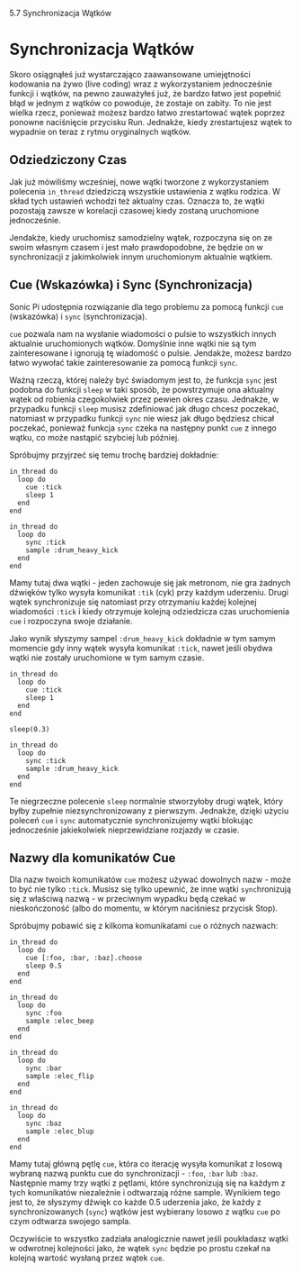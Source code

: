 5.7 Synchronizacja Wątków

# Synchronizacja Wątków

Skoro osiągnąłeś już wystarczająco zaawansowane umiejętności kodowania 
na żywo (live coding) wraz z wykorzystaniem jednocześnie funkcji 
i wątków, na pewno zauważyłeś już, że bardzo łatwo jest popełnić błąd 
w jednym z wątków co powoduje, że zostaje on zabity. To nie jest wielka 
rzecz, ponieważ możesz bardzo łatwo zrestartować wątek poprzez ponowne 
naciśnięcie przycisku Run. Jednakże, kiedy zrestartujesz wątek to wypadnie 
on teraz z rytmu oryginalnych wątków.

## Odziedziczony Czas

Jak już mówiliśmy wcześniej, nowe wątki tworzone z wykorzystaniem polecenia 
`in_thread` dziedziczą wszystkie ustawienia z wątku rodzica. W skład 
tych ustawień wchodzi też aktualny czas. Oznacza to, że wątki pozostają 
zawsze w korelacji czasowej kiedy zostaną uruchomione jednocześnie.

Jendakże, kiedy uruchomisz samodzielny wątek, rozpoczyna się on ze 
swoim własnym czasem i jest mało prawdopodobne, że będzie on w synchronizacji 
z jakimkolwiek innym uruchomionym aktualnie wątkiem.

## Cue (Wskazówka) i Sync (Synchronizacja)

Sonic Pi udostępnia rozwiązanie dla tego problemu za pomocą funkcji 
`cue` (wskazówka) i `sync` (synchronizacja).

`cue` pozwala nam na wysłanie wiadomości o pulsie to wszystkich innych 
aktualnie uruchomionych wątków. Domyślnie inne wątki nie są tym zainteresowane 
i ignorują tę wiadomość o pulsie. Jendakże, możesz bardzo łatwo wywołać 
takie zainteresowanie za pomocą funkcji `sync`.

Ważną rzeczą, której należy być świadomym jest to, że funkcja `sync` 
jest podobna do funkcji `sleep` w taki sposób, że powstrzymuje ona 
aktualny wątek od robienia czegokolwiek przez pewien okres czasu. 
Jednakże, w przypadku funkcji `sleep` musisz zdefiniować jak długo 
chcesz poczekać, natomiast w przypadku funkcji `sync` nie wiesz jak 
długo będziesz chicał poczekać, ponieważ funkcja `sync` czeka na 
następny punkt `cue` z innego wątku, co może nastąpić szybciej lub 
później.

Spróbujmy przyjrzeć się temu trochę bardziej dokładnie:

```
in_thread do
  loop do
    cue :tick
    sleep 1
  end
end

in_thread do
  loop do
    sync :tick
    sample :drum_heavy_kick
  end
end
```

Mamy tutaj dwa wątki - jeden zachowuje się jak metronom, nie gra żadnych 
dźwięków tylko wysyła komunikat `:tik` (cyk) przy każdym uderzeniu. Drugi 
wątek synchronizuje się natomiast przy otrzymaniu każdej kolejnej wiadomości 
`:tick` i kiedy otrzymuje kolejną odziedzicza czas uruchomienia `cue` 
i rozpoczyna swoje działanie.

Jako wynik słyszymy sampel `:drum_heavy_kick` dokładnie w tym samym momencie 
gdy inny wątek wysyła komunikat `:tick`, nawet jeśli obydwa wątki nie 
zostały uruchomione w tym samym czasie.

```
in_thread do
  loop do
    cue :tick
    sleep 1
  end
end

sleep(0.3)

in_thread do
  loop do
    sync :tick
    sample :drum_heavy_kick
  end
end
```

Te niegrzeczne polecenie `sleep` normalnie stworzyłoby drugi wątek, 
który byłby zupełnie niezsynchronizowany z pierwszym. Jednakże, dzięki 
użyciu poleceń `cue` i `sync` automatycznie synchronizujemy wątki blokując 
jednocześnie jakiekolwiek nieprzewidziane rozjazdy w czasie.

## Nazwy dla komunikatów Cue

Dla nazw twoich komunikatów `cue` możesz używać dowolnych nazw - może to 
być nie tylko `:tick`. Musisz się tylko upewnić, że inne wątki 
`sync`hronizują się z właściwą nazwą - w przeciwnym wypadku będą czekać 
w nieskończoność (albo do momentu, w którym naciśniesz przycisk Stop).

Spróbujmy pobawić się z kilkoma komunikatami `cue` o różnych nazwach:

```
in_thread do
  loop do 
    cue [:foo, :bar, :baz].choose
    sleep 0.5
  end
end

in_thread do
  loop do 
    sync :foo 
    sample :elec_beep
  end
end

in_thread do
  loop do
    sync :bar
    sample :elec_flip
  end
end

in_thread do
  loop do
    sync :baz
    sample :elec_blup
  end
end
```

Mamy tutaj główną pętlę `cue`, która co iterację wysyła komunikat z 
losową wybraną nazwą punktu cue do synchronizacji - `:foo`, `:bar` lub 
`:baz`. Następnie mamy trzy wątki z pętlami, które synchronizują się 
na każdym z tych komunikatów niezależnie i odtwarzają różne sample. 
Wynikiem tego jest to, że słyszymy dźwięk co każde 0.5 uderzenia 
jako, że każdy z synchronizowanych (`sync`) wątków jest wybierany 
losowo z wątku `cue` po czym odtwarza swojego sampla.

Oczywiście to wszystko zadziała analogicznie nawet jeśli poukładasz 
wątki w odwrotnej kolejności jako, że wątek `sync` będzie po prostu 
czekał na kolejną wartość wysłaną przez wątek `cue`.

